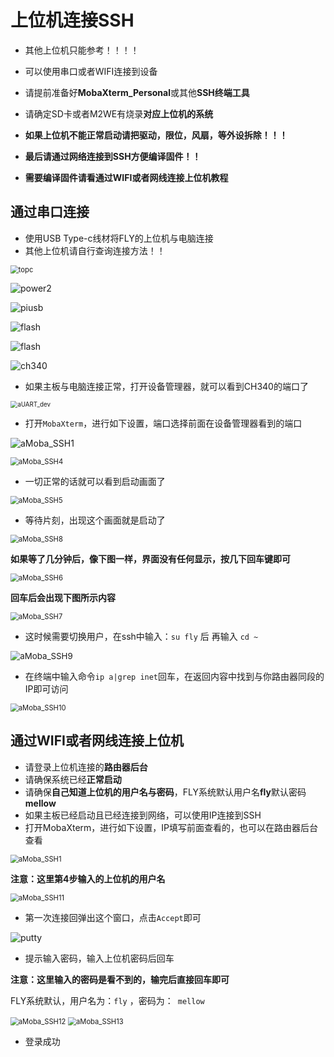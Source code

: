 

# 上位机连接SSH

* 其他上位机只能参考！！！！
* 可以使用串口或者WIFI连接到设备
* 请提前准备好**MobaXterm_Personal**或其他**SSH终端工具**

* 请确定SD卡或者M2WE有烧录**对应上位机的系统**

* **如果上位机不能正常启动请把驱动，限位，风扇，等外设拆除！！！**

* **最后请通过网络连接到SSH方便编译固件！！**

* **需要编译固件请看通过WIFI或者网线连接上位机教程**



<!-- tabs:start -->

## **通过串口连接**

* 使用USB Type-c线材将FLY的上位机与电脑连接
* 其他上位机请自行查询连接方法！！

<img src="../images/boards/fly_c8/topc.png" alt="topc" style="zoom:80%;" />

![power2](../images/boards/fly_pi_v2/power2.jpg)

![piusb](../images/boards/fly_pi/piusb.png)

![flash](../images/boards/fly_gemini_v3/tossh.png ":size=50%")

![flash](../images/boards/fly_mini_pad/usb.png ":size=50%")

![ch340](../images/boards/fly_pi_lite2/ch340.png)



* 如果主板与电脑连接正常，打开设备管理器，就可以看到CH340的端口了

<img src="../images/system/aUART_dev.png" alt="aUART_dev" style="zoom:70%;" />

* 打开``MobaXterm``，进行如下设置，端口选择前面在设备管理器看到的端口

![aMoba_SSH1](../images/system/aMoba_SSH1.png)

<img src="../images/system/aMoba_SSH4.png" alt="aMoba_SSH4" style="zoom:80%;" />

* 一切正常的话就可以看到启动画面了

<img src="../images/system/aMoba_SSH5.png" alt="aMoba_SSH5" style="zoom:80%;" />

* 等待片刻，出现这个画面就是启动了

<img src="../images/system/aMoba_SSH8.png" alt="aMoba_SSH8" style="zoom:80%;" />

**如果等了几分钟后，像下图一样，界面没有任何显示，按几下回车键即可**

<img src="../images/system/aMoba_SSH6.png" alt="aMoba_SSH6" style="zoom:80%;" />

**回车后会出现下图所示内容**

<img src="../images/system/aMoba_SSH7.png" alt="aMoba_SSH7" style="zoom:80%;" />

* 这时候需要切换用户，在ssh中输入：``su fly`` 后 再输入 ``cd ~``

<img src="../images/system/aMoba_SSH9.png" alt="aMoba_SSH9" style="zoom:95%;" />

* 在终端中输入命令```ip a|grep inet```回车，在返回内容中找到与你路由器同段的IP即可访问

<img src="../images/system/aMoba_SSH10.png" alt="aMoba_SSH10" style="zoom:80%;" />







## **通过WIFI或者网线连接上位机**

* 请登录上位机连接的**路由器后台**
* 请确保系统已经**正常启动**
* 请确保**自己知道上位机的用户名与密码**，FLY系统默认用户名**fly**默认密码**mellow**
* 如果主板已经启动且已经连接到网络，可以使用IP连接到SSH
* 打开MobaXterm，进行如下设置，IP填写前面查看的，也可以在路由器后台查看

<img src="../images/system/aMoba_SSH1.png" alt="aMoba_SSH1" style="zoom:80%;" />

**注意：这里第4步输入的上位机的用户名**

<img src="../images/system/aMoba_SSH11.png" alt="aMoba_SSH11" style="zoom:80%;" />



* 第一次连接回弹出这个窗口，点击``Accept``即可

![putty](../images/system/ssh7.png ":no-zooom")

* 提示输入密码，输入上位机密码后回车

**注意：这里输入的密码是看不到的，输完后直接回车即可**

FLY系统默认，用户名为：``fly`` ，密码为：`` mellow``

<img src="../images/system/aMoba_SSH12.png" alt="aMoba_SSH12" style="zoom:80%;" />

<img src="../images/system/aMoba_SSH13.png" alt="aMoba_SSH13" style="zoom:80%;" />

* 登录成功


<!-- tabs:end -->

